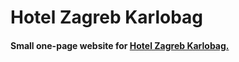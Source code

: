 <h1>Hotel Zagreb Karlobag</h1>


<h4>Small one-page website for <a href="https://www.hotelzagreb.hr/" target="_blank">Hotel Zagreb Karlobag.</a> </h4>



